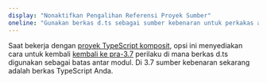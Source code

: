 ```yaml
---
display: "Nonaktifkan Pengalihan Referensi Proyek Sumber"
oneline: "Gunakan berkas d.ts sebagai sumber kebenaran untuk perkakas antara batasan proyek gabungan"
---
```


Saat bekerja dengan [proyek TypeScript komposit](/docs/handbook/project-references.html), opsi ini menyediakan cara untuk kembali [kembali ke pra-3.7](/docs/handbook/release-notes/typescript-3-7.html#build-free-editing-with-project-references) perilaku di mana berkas d.ts digunakan sebagai batas antar modul.
Di 3.7 sumber kebenaran sekarang adalah berkas TypeScript Anda.
